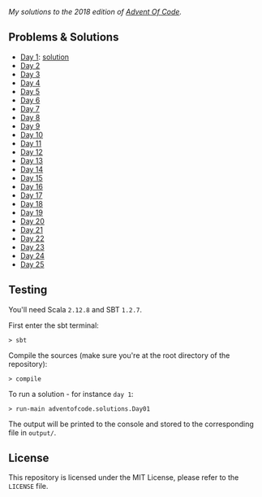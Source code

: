 _My solutions to the 2018 edition of [Advent Of Code](https://adventofcode.com)._


## Problems & Solutions

* [Day 1](https://adventofcode.com/2018/day/1): [solution](https://github.com/uzairfaisal/advent-of-code-2018/blob/master/src/main/scala/adventofcode/solutions/Day01.scala)
* [Day 2](https://adventofcode.com/2018/day/2)<!--: [solution](https://github.com/uzairfaisal/AdventOfCode-2018/blob/master/src/main/scala/adventofcode/solutions/Day02.scala) -->
* [Day 3](https://adventofcode.com/2018/day/3)<!--: [solution](https://github.com/uzairfaisal/AdventOfCode-2018/blob/master/src/main/scala/adventofcode/solutions/Day03.scala) -->
* [Day 4](https://adventofcode.com/2018/day/4)<!--: [solution](https://github.com/uzairfaisal/AdventOfCode-2018/blob/master/src/main/scala/adventofcode/solutions/Day04.scala) -->
* [Day 5](https://adventofcode.com/2018/day/5)<!-- : [solution](https://github.com/uzairfaisal/AdventOfCode-2018/blob/master/src/main/scala/adventofcode/solutions/Day05.scala) -->
* [Day 6](https://adventofcode.com/2018/day/6)<!-- : [solution](https://github.com/uzairfaisal/AdventOfCode-2018/blob/master/src/main/scala/adventofcode/solutions/Day06.scala) -->
* [Day 7](https://adventofcode.com/2018/day/7)<!-- : [solution](https://github.com/uzairfaisal/AdventOfCode-2018/blob/master/src/main/scala/adventofcode/solutions/Day07.scala) -->
* [Day 8](https://adventofcode.com/2018/day/8)<!-- : [solution](https://github.com/uzairfaisal/AdventOfCode-2018/blob/master/src/main/scala/adventofcode/solutions/Day08.scala) -->
* [Day 9](https://adventofcode.com/2018/day/9)<!-- : [solution](https://github.com/uzairfaisal/AdventOfCode-2018/blob/master/src/main/scala/adventofcode/solutions/Day09.scala) -->
* [Day 10](https://adventofcode.com/2018/day/10)<!-- : [solution](https://github.com/uzairfaisal/AdventOfCode-2018/blob/master/src/main/scala/adventofcode/solutions/Day10.scala) -->
* [Day 11](https://adventofcode.com/2018/day/11)<!-- : [solution](https://github.com/uzairfaisal/AdventOfCode-2018/blob/master/src/main/scala/adventofcode/solutions/Day11.scala) -->
* [Day 12](https://adventofcode.com/2018/day/12)<!-- : [solution](https://github.com/uzairfaisal/AdventOfCode-2018/blob/master/src/main/scala/adventofcode/solutions/Day12.scala) -->
* [Day 13](https://adventofcode.com/2018/day/13)<!-- : [solution](https://github.com/uzairfaisal/AdventOfCode-2018/blob/master/src/main/scala/adventofcode/solutions/Day13.scala) -->
* [Day 14](https://adventofcode.com/2018/day/14)<!-- : [solution](https://github.com/uzairfaisal/AdventOfCode-2018/blob/master/src/main/scala/adventofcode/solutions/Day14.scala) -->
* [Day 15](https://adventofcode.com/2018/day/15)<!-- : [solution](https://github.com/uzairfaisal/AdventOfCode-2018/blob/master/src/main/scala/adventofcode/solutions/Day15.scala) -->
* [Day 16](https://adventofcode.com/2018/day/16)<!-- : [solution](https://github.com/uzairfaisal/AdventOfCode-2018/blob/master/src/main/scala/adventofcode/solutions/Day16.scala) -->
* [Day 17](https://adventofcode.com/2018/day/17)<!-- : [solution](https://github.com/uzairfaisal/AdventOfCode-2018/blob/master/src/main/scala/adventofcode/solutions/Day17.scala) -->
* [Day 18](https://adventofcode.com/2018/day/18)<!-- : [partial solution](https://github.com/uzairfaisal/AdventOfCode-2018/blob/master/src/main/scala/adventofcode/solutions/Day18.scala) -->
* [Day 19](https://adventofcode.com/2018/day/19)<!-- : [solution](https://github.com/uzairfaisal/AdventOfCode-2018/blob/master/src/main/scala/adventofcode/solutions/Day19.scala) -->
* [Day 20](https://adventofcode.com/2018/day/20)<!-- : [solution](https://github.com/uzairfaisal/AdventOfCode-2018/blob/master/src/main/scala/adventofcode/solutions/Day20.scala) -->
* [Day 21](https://adventofcode.com/2018/day/21)<!-- : [solution](https://github.com/uzairfaisal/AdventOfCode-2018/blob/master/src/main/scala/adventofcode/solutions/Day21.scala) -->
* [Day 22](https://adventofcode.com/2018/day/22)<!-- : [solution](https://github.com/uzairfaisal/AdventOfCode-2018/blob/master/src/main/scala/adventofcode/solutions/Day22.scala) -->
* [Day 23](https://adventofcode.com/2018/day/23)<!-- : [partial solution](https://github.com/uzairfaisal/AdventOfCode-2018/blob/master/src/main/scala/adventofcode/solutions/Day23.scala) -->
* [Day 24](https://adventofcode.com/2018/day/24)<!-- : [solution](https://github.com/uzairfaisal/AdventOfCode-2018/blob/master/src/main/scala/adventofcode/solutions/Day24.scala) -->
* [Day 25](https://adventofcode.com/2018/day/25)<!-- : [partial solution](https://github.com/uzairfaisal/AdventOfCode-2018/blob/master/src/main/scala/adventofcode/solutions/Day25.scala) -->


## Testing

You'll need Scala `2.12.8` and SBT `1.2.7`.

First enter the sbt terminal:
```
> sbt
```

Compile the sources (make sure you're at the root directory of the repository):
```
> compile
```

To run a solution - for instance `day 1`:
```
> run-main adventofcode.solutions.Day01
```

The output will be printed to the console and stored to the corresponding file in `output/`.


## License

This repository is licensed under the MIT License, please refer to the `LICENSE` file.
